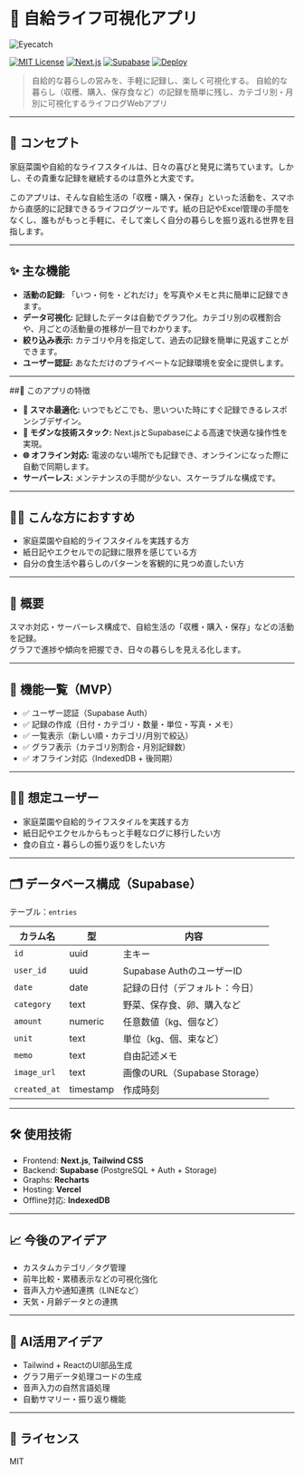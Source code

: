 
# 🌾 自給ライフ可視化アプリ

![Eyecatch](https://placehold.co/1200x300?text=Jikyulife+App+Visualize+Your+Harvest)

[![MIT License](https://img.shields.io/badge/license-MIT-blue.svg)](LICENSE)
[![Next.js](https://img.shields.io/badge/Framework-Next.js-000?logo=next.js)](https://nextjs.org/)
[![Supabase](https://img.shields.io/badge/Backend-Supabase-3FCF8E?logo=supabase)](https://supabase.io/)
[![Deploy](https://img.shields.io/badge/Deploy-Vercel-black?logo=vercel)](https://vercel.com)

> 自給的な暮らしの営みを、手軽に記録し、楽しく可視化する。
> 自給的な暮らし（収穫、購入、保存食など）の記録を簡単に残し、カテゴリ別・月別に可視化するライフログWebアプリ

---

## 🌱 コンセプト

家庭菜園や自給的なライフスタイルは、日々の喜びと発見に満ちています。しかし、その貴重な記録を継続するのは意外と大変です。

このアプリは、そんな自給生活の「収穫・購入・保存」といった活動を、スマホから直感的に記録できるライフログツールです。紙の日記やExcel管理の手間をなくし、誰もがもっと手軽に、そして楽しく自分の暮らしを振り返れる世界を目指します。

---

## ✨ 主な機能

* **活動の記録:** 「いつ・何を・どれだけ」を写真やメモと共に簡単に記録できます。
* **データ可視化:** 記録したデータは自動でグラフ化。カテゴリ別の収穫割合や、月ごとの活動量の推移が一目でわかります。
* **絞り込み表示:** カテゴリや月を指定して、過去の記録を簡単に見返すことができます。
* **ユーザー認証:** あなただけのプライベートな記録環境を安全に提供します。

---

##🚀 このアプリの特徴

* **📱 スマホ最適化:** いつでもどこでも、思いついた時にすぐ記録できるレスポンシブデザイン。
* **💨 モダンな技術スタック:** Next.jsとSupabaseによる高速で快適な操作性を実現。
* **🌐 オフライン対応:** 電波のない場所でも記録でき、オンラインになった際に自動で同期します。
* **サーバーレス:** メンテナンスの手間が少ない、スケーラブルな構成です。

---

## 🧑‍🌾 こんな方におすすめ

* 家庭菜園や自給的ライフスタイルを実践する方
* 紙日記やエクセルでの記録に限界を感じている方
* 自分の食生活や暮らしのパターンを客観的に見つめ直したい方

---

## 📌 概要

スマホ対応・サーバーレス構成で、自給生活の「収穫・購入・保存」などの活動を記録。  
グラフで進捗や傾向を把握でき、日々の暮らしを見える化します。

---

## 🚀 機能一覧（MVP）

- ✅ ユーザー認証（Supabase Auth）
- ✅ 記録の作成（日付・カテゴリ・数量・単位・写真・メモ）
- ✅ 一覧表示（新しい順・カテゴリ/月別で絞込）
- ✅ グラフ表示（カテゴリ別割合・月別記録数）
- ✅ オフライン対応（IndexedDB + 後同期）

---

## 🧑‍🌾 想定ユーザー

- 家庭菜園や自給的ライフスタイルを実践する方
- 紙日記やエクセルからもっと手軽なログに移行したい方
- 食の自立・暮らしの振り返りをしたい方

---

## 🗂 データベース構成（Supabase）

テーブル：`entries`

| カラム名     | 型        | 内容                            |
|--------------|-----------|---------------------------------|
| `id`         | uuid      | 主キー                          |
| `user_id`    | uuid      | Supabase AuthのユーザーID       |
| `date`       | date      | 記録の日付（デフォルト：今日）  |
| `category`   | text      | 野菜、保存食、卵、購入など       |
| `amount`     | numeric   | 任意数値（kg、個など）           |
| `unit`       | text      | 単位（kg、個、束など）           |
| `memo`       | text      | 自由記述メモ                    |
| `image_url`  | text      | 画像のURL（Supabase Storage）    |
| `created_at` | timestamp | 作成時刻                        |

---

## 🛠 使用技術

- Frontend: **Next.js**, **Tailwind CSS**
- Backend: **Supabase** (PostgreSQL + Auth + Storage)
- Graphs: **Recharts**
- Hosting: **Vercel**
- Offline対応: **IndexedDB**

---

## 📈 今後のアイデア

- カスタムカテゴリ／タグ管理
- 前年比較・累積表示などの可視化強化
- 音声入力や通知連携（LINEなど）
- 天気・月齢データとの連携

---

## 🤖 AI活用アイデア

- Tailwind + ReactのUI部品生成
- グラフ用データ処理コードの生成
- 音声入力の自然言語処理
- 自動サマリー・振り返り機能

---

## 📄 ライセンス

MIT
